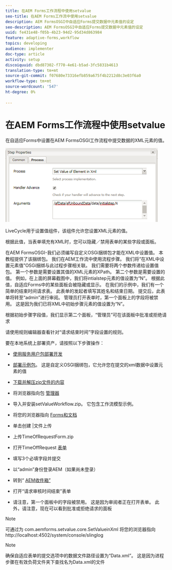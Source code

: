 ```yaml
---
title: 在AEM Forms工作流程中使用setvalue
seo-title: 在AEM Forms工作流中使用setvalue
description: AEM FormsOSGI中自适应Forms提交数据中元素值的设定
seo-description: AEM FormsOSGI中自适应Forms提交数据中元素值的设定
uuid: fe431e48-f05b-4b23-94d2-95d34d863984
feature: adaptive-forms,workflow
topics: developing
audience: implementer
doc-type: article
activity: setup
discoiquuid: dbd87302-f770-4e61-b5ad-3fc5831b4613
translation-type: tm+mt
source-git-commit: f07680e73316efb859a675f4b2212d8c3e03f6a0
workflow-type: tm+mt
source-wordcount: '547'
ht-degree: 0%

---
```



# 在AEM Forms工作流程中使用setvalue

在自适应Forms中设置在AEM FormsOSGI工作流程中提交数据的XML元素的值。

![SetValue](assets/setvalue.png)

LiveCycle用于设置值组件，该组件允许您设置XML元素的值。

根据此值，当表单填充有XML时，您可以隐藏／禁用表单的某些字段或面板。

在AEM FormsOSGI-我们必须编写自定义OSGi捆绑包才能在XML中设置值。 本教程提供了该捆绑包。
我们在AEM工作流中使用流程步骤。 我们将“在XML中设置元素值”OSGi捆绑与此过程步骤相关联。
我们需要将两个参数传递给设置值包。 第一个参数是需要设置其值的XML元素的XPath。 第二个参数是需要设置的值。
例如，在上面的屏幕截图中，我们将intialstep元素的值设置为“N”。
根据此值，自适应Forms中的某些面板会被隐藏或显示。
在我们的示例中，我们有一个简单的结束时间请求表。 此表单的发起者填写其姓名和结束日期。 提交后，此表单将转至“admin”进行审阅。 管理员打开表单时，第一个面板上的字段将被禁用。 这是因为我们已将XML中初始步骤元素的值设置为“N”。

根据初始步骤字段值，我们显示第二个面板，“管理员”可在该面板中批准或拒绝请求

请使用规则编辑器查看针对“请求结束时间”字段设置的规则。

要在本地系统上部署资产，请按照以下步骤操作：

* [使用服务用户包部署开发](/help/forms/assets/common-osgi-bundles/DevelopingWithServiceUser.jar)

* [部署示例包](/help/forms/assets/common-osgi-bundles/SetValueApp.core-1.0-SNAPSHOT.jar)。 这是自定义OSGI捆绑包，它允许您在提交的xml数据中设置元素的值

* [下载并解压zip文件的内容](assets/setvalueassets.zip)
* 将浏览器指向包 [管理器](http://localhost:4502/crx/packmgr/index.jsp)
* 导入并安装setValueWorkflow.zip。 它包含工作流模型示例。
* 将您的浏览器指向 [Forms和文档](http://localhost:4502/aem/forms.html/content/dam/formsanddocuments)
* 单击创建 |文件上传
* 上传TimeOfRequestForm.zip
* 打开TimeOffRequest [表单](http://localhost:4502/content/dam/formsanddocuments/timeoffapplication/jcr:content?wcmmode=disabled)
* 填写3个必填字段并提交
* 以“admin”身份登录AEM（如果尚未登录）
* 转到“ [AEM收件箱”](http://localhost:4502/aem/inbox)
* 打开“请求审核时间结束”表单
* 请注意，第一个面板中的字段被禁用。 这是因为审阅者正在打开表单。 此外，请注意，现在可以看到批准或拒绝请求的面板

>[!NOTE]
>
>可通过为
>com.aemforms.setvalue.core.SetValueinXml
>将您的浏览器指向http://localhost:4502/system/console/slinglog

>[!NOTE]
>
>确保自适应表单的提交选项中的数据文件路径设置为“Data.xml”。 这是因为进程步骤在有效负荷文件夹下查找名为Data.xml的文件
